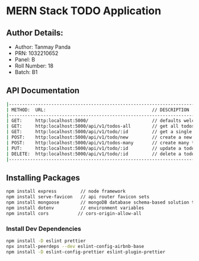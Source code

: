# MERN Stack TODO Application

<!-- INSTALL PROJECT PACKAGES -->

## Author Details:

- Author: Tanmay Panda
- PRN: 1032210652
- Panel: B
- Roll Number: 18
- Batch: B1

## API Documentation

```sh
|---------------------------------------------------------------------------------|
| METHOD:  URL:                                        // DESCRIPTION             |
|---------------------------------------------------------------------------------|
| GET:     http:localhost:5000/                        // defaults welcome routes |
| GET:     http:localhost:5000/api/v1/todos-all        // get all todos           |
| GET:     http:localhost:5000/api/v1/todo/:id         // get a single todo       |
| POST:    http:localhost:5000/api/v1/todo/new         // create a new todo       |
| POST:    http:localhost:5000/api/v1/todos-many       // create many todos       |
| PUT:     http:localhost:5000/api/v1/todo/:id         // update a todo           |
| DELETE:  http:localhost:5000/api/v1/todo/:id         // delete a todo           |
|---------------------------------------------------------------------------------|
```

<!-- INSTALL PROJECT PACKAGES -->

## Installing Packages

```sh
npm install express         // node framework
npm install serve-favicon   // api router favicon sets
npm install mongoose        // mongoDB database schema-based solution to model your application data
npm install dotenv          // environment variables
npm install cors           // cors-origin-allow-all
```

### Install Dev Dependencies

```sh
npm install -D eslint prettier
npx install-peerdeps --dev eslint-config-airbnb-base
npm install -D eslint-config-prettier eslint-plugin-prettier
```
